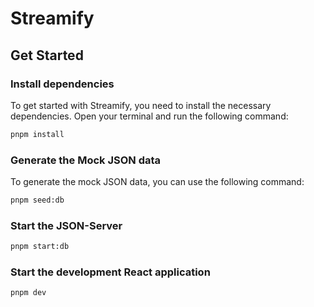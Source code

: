 # Streamify

## Get Started

### Install dependencies

To get started with Streamify, you need to install the necessary dependencies. Open your terminal and run the following command:

```bash
pnpm install
```

### Generate the Mock JSON data

To generate the mock JSON data, you can use the following command:

```bash
pnpm seed:db
```

### Start the JSON-Server

```bash
pnpm start:db
```

### Start the development React application

```bash
pnpm dev
```
